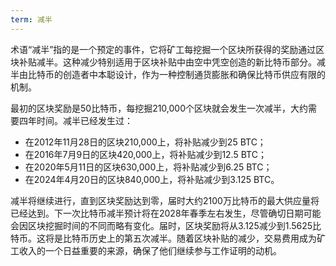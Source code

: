 ```yaml
---
term: 减半
---
```


术语“减半”指的是一个预定的事件，它将矿工每挖掘一个区块所获得的奖励通过区块补贴减半。这种减少特别适用于区块补贴中由空中凭空创造的新比特币部分。减半由比特币的创造者中本聪设计，作为一种控制通货膨胀和确保比特币供应有限的机制。

最初的区块奖励是50比特币，每挖掘210,000个区块就会发生一次减半，大约需要四年时间。减半已经发生过：
* 在2012年11月28日的区块210,000上，将补贴减少到25 BTC；
* 在2016年7月9日的区块420,000上，将补贴减少到12.5 BTC；
* 在2020年5月11日的区块630,000上，将补贴减少到6.25 BTC；
* 在2024年4月20日的区块840,000上，将补贴减少到3.125 BTC。

减半将继续进行，直到区块奖励达到零，届时大约2100万比特币的最大供应量将已经达到。下一次比特币减半预计将在2028年春季左右发生，尽管确切日期可能会因区块挖掘时间的不同而略有变化。届时，区块奖励将从3.125减少到1.5625比特币。这将是比特币历史上的第五次减半。随着区块补贴的减少，交易费用成为矿工收入的一个日益重要的来源，确保了他们继续参与工作证明的动机。